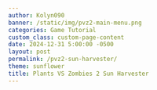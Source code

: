 ```yaml
---
author: Kolyn090
banner: /static/img/pvz2-main-menu.png
categories: Game Tutorial
custom_class: custom-page-content
date: 2024-12-31 5:00:00 -0500
layout: post
permalink: /pvz2-sun-harvester/
theme: sunflower
title: Plants VS Zombies 2 Sun Harvester
---
```

